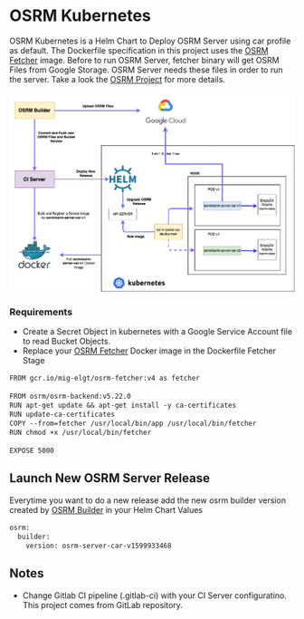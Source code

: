 # OSRM Kubernetes

OSRM Kubernetes is a Helm Chart to Deploy OSRM Server using car profile as default. The Dockerfile specification in this project uses the [OSRM Fetcher](https://github.com/mig-elgt/osrm-fetcher) image. Before to run OSRM Server, fetcher binary will get OSRM Files from Google Storage. OSRM Server needs these files in order to run the server. Take a look the [OSRM Project](https://github.com/Project-OSRM/osrm-backend/wiki) for more details.

![Kubernetes](./osrm.png)

### Requirements

* Create a Secret Object in kubernetes with a Google Service Account file to read Bucket Objects.
* Replace your [OSRM Fetcher](https://github.com/mig-elgt/osrm-fetcher) Docker image in the Dockerfile Fetcher Stage

```
FROM gcr.io/mig-elgt/osrm-fetcher:v4 as fetcher

FROM osrm/osrm-backend:v5.22.0
RUN apt-get update && apt-get install -y ca-certificates
RUN update-ca-certificates
COPY --from=fetcher /usr/local/bin/app /usr/local/bin/fetcher
RUN chmod +x /usr/local/bin/fetcher

EXPOSE 5000
```

## Launch New OSRM Server Release

Everytime you want to do a new release add the new osrm builder version created by [OSRM Builder](https://github.com/mig-elgt/osrm-builder) in your Helm Chart Values

```
osrm:
  builder:
    version: osrm-server-car-v1599933468
```

## Notes

* Change Gitlab CI pipeline (.gitlab-ci) with your CI Server configuratino. This project comes from GitLab repository.
